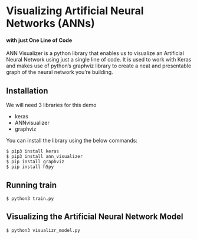 # Visualizing Artificial Neural Networks (ANNs)
#### with just One Line of Code


ANN Visualizer is a python library that enables us to visualize an Artificial Neural Network using just a single line of code. It is used to work with Keras and makes use of python’s graphviz library to create a neat and presentable graph of the neural network you’re building.

## Installation

We will need 3 libraries for this demo

- keras
- ANNvisualizer
- graphviz

You can install the library using the below commands:

```
$ pip3 install keras
$ pip3 install ann_visualizer
$ pip install graphviz
$ pip install h5py

```

## Running train

```
$ python3 train.py
```

## Visualizing the Artificial Neural Network Model

```
$ python3 visualizr_model.py
```


